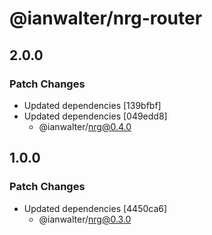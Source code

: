 # @ianwalter/nrg-router

## 2.0.0

### Patch Changes

- Updated dependencies [139bfbf]
- Updated dependencies [049edd8]
  - @ianwalter/nrg@0.4.0

## 1.0.0

### Patch Changes

- Updated dependencies [4450ca6]
  - @ianwalter/nrg@0.3.0
